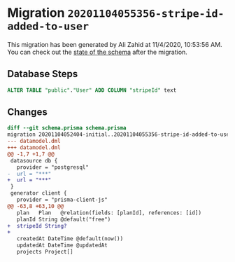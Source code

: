 # Migration `20201104055356-stripe-id-added-to-user`

This migration has been generated by Ali Zahid at 11/4/2020, 10:53:56 AM.
You can check out the [state of the schema](./schema.prisma) after the migration.

## Database Steps

```sql
ALTER TABLE "public"."User" ADD COLUMN "stripeId" text
```

## Changes

```diff
diff --git schema.prisma schema.prisma
migration 20201104052404-initial..20201104055356-stripe-id-added-to-user
--- datamodel.dml
+++ datamodel.dml
@@ -1,7 +1,7 @@
 datasource db {
   provider = "postgresql"
-  url = "***"
+  url = "***"
 }
 generator client {
   provider = "prisma-client-js"
@@ -63,8 +63,10 @@
   plan   Plan   @relation(fields: [planId], references: [id])
   planId String @default("free")
+  stripeId String?
+
   createdAt DateTime @default(now())
   updatedAt DateTime @updatedAt
   projects Project[]
```
